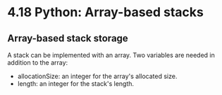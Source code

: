 # 4.18 Python: Array-based stacks

## Array-based stack storage
A stack can be implemented with an array. Two variables are needed in addition to the array:   
* allocationSize: an integer for the array's allocated size.
* length: an integer for the stack's length.
